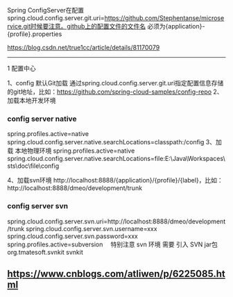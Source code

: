 Spring ConfigServer在配置spring.cloud.config.server.git.uri=https://github.com/Stephentanse/microservice.git时候要注意。github上的配置文件的文件名
必须为{application}-{profile}.properties

https://blog.csdn.net/true1cc/article/details/81170079

-----

 1 配置中心　　　　


1、config 默认Git加载
通过spring.cloud.config.server.git.uri指定配置信息存储的git地址，比如：https://github.com/spring-cloud-samples/config-repo
2、加载本地开发环境
### config server native
spring.profiles.active=native
spring.cloud.config.server.native.searchLocations=classpath:/config
3、加载 本地物理环境
spring.profiles.active=native
spring.cloud.config.server.native.searchLocations=file:E:\\Java\\Workspaces\\sts\\doc\\file\\config
 
4、加载svn环境  http://localhost:8888/{application}/{profile}/{label}，比如：http://localhost:8888/dmeo/development/trunk
### config server svn
spring.cloud.config.server.svn.uri=http://localhost:8888/dmeo/development/trunk
spring.cloud.config.server.svn.username=xxx
spring.cloud.config.server.svn.password=xxx
spring.profiles.active=subversion
　特别注意  svn 环境 需要 引入 SVN jar包 
<groupId>org.tmatesoft.svnkit</groupId>
<artifactId>svnkit</artifactId>

https://www.cnblogs.com/atliwen/p/6225085.html
----
